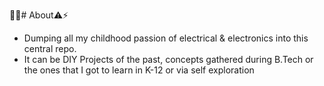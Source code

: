🔋💡# About⚠️⚡
- Dumping all my childhood passion of electrical & electronics into this central repo.
- It can be DIY Projects of the past, concepts gathered during B.Tech or the ones that I got to learn in K-12 or via self exploration
